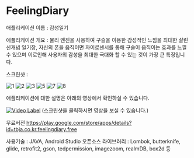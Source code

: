# FeelingDiary

애플리케이션 이름 : 감성일기

애플리케이션 개요 : 물리 엔진을 사용하여 구슬을 이용한 감성적인 느낌을 최대한 살린 신개념 일기장, 자신의 폰을 움직이면 자이로센서를 통해 구슬이 움직이는 효과를 느낄 수 있으며 이로인해 사용자의 감성을 최대한 극대화 할 수 있는 것이 가장 큰 특징입니다.



스크린샷 :

![1](https://user-images.githubusercontent.com/17744946/58360003-37b66900-7ec1-11e9-89f0-0a217b7588b9.jpg)
![2](https://user-images.githubusercontent.com/17744946/58360004-37b66900-7ec1-11e9-9bc0-f7cd8728eedc.jpg)
![3](https://user-images.githubusercontent.com/17744946/58360005-384eff80-7ec1-11e9-86e0-6196a21cbfae.jpg)
![5](https://user-images.githubusercontent.com/17744946/58360006-384eff80-7ec1-11e9-95fd-cabee3f1ea36.jpg)
![7](https://user-images.githubusercontent.com/17744946/58360007-384eff80-7ec1-11e9-83c0-1d4afa229661.jpg)
![8](https://user-images.githubusercontent.com/17744946/58360008-38e79600-7ec1-11e9-9d56-f29657f5b849.png)



애플리케이션에 대한 설명은 아래의 영상에서 확인하실 수 있습니다.

[![Video Label](https://user-images.githubusercontent.com/17744946/58360363-73523280-7ec3-11e9-947c-1e317ac8c8ce.jpg)](https://www.youtube.com/embed/zr65YArmhtg?t=0s)
(스크린샷을 클릭하시면 영상을 보실 수 있습니다.)

무료버전
https://play.google.com/store/apps/details?id=tbja.co.kr.feelingdiary.free

사용기술 : JAVA, Android Studio
오픈소스 라이브러리 : Lombok, butterknife, glide, retrofit2, gson, tedpermission, imagezoom, realmDB, box2d 등



